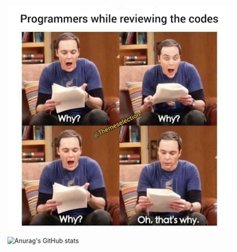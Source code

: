 
<p align="center">
  <img src="./tbbt.jpg">
</p>

![Anurag's GitHub stats](https://github-readme-stats.vercel.app/api?username=heon0945&theme=shadow_green&show_icons=true)
